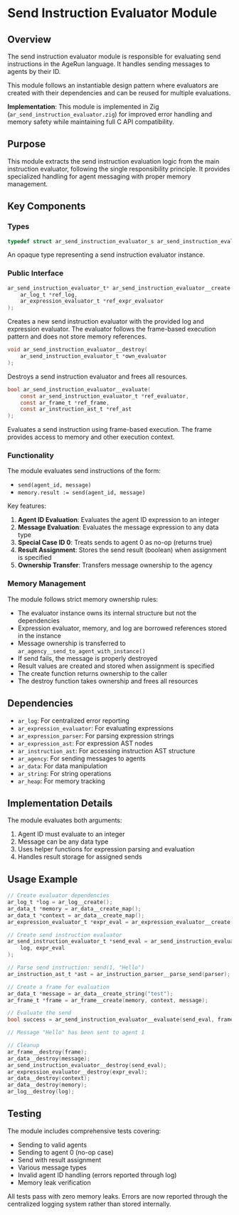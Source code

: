 # Send Instruction Evaluator Module

## Overview

The send instruction evaluator module is responsible for evaluating send instructions in the AgeRun language. It handles sending messages to agents by their ID.

This module follows an instantiable design pattern where evaluators are created with their dependencies and can be reused for multiple evaluations.

**Implementation**: This module is implemented in Zig (`ar_send_instruction_evaluator.zig`) for improved error handling and memory safety while maintaining full C API compatibility.

## Purpose

This module extracts the send instruction evaluation logic from the main instruction evaluator, following the single responsibility principle. It provides specialized handling for agent messaging with proper memory management.

## Key Components

### Types

```c
typedef struct ar_send_instruction_evaluator_s ar_send_instruction_evaluator_t;
```

An opaque type representing a send instruction evaluator instance.

### Public Interface

```c
ar_send_instruction_evaluator_t* ar_send_instruction_evaluator__create(
    ar_log_t *ref_log,
    ar_expression_evaluator_t *ref_expr_evaluator
);
```
Creates a new send instruction evaluator with the provided log and expression evaluator. The evaluator follows the frame-based execution pattern and does not store memory references.

```c
void ar_send_instruction_evaluator__destroy(
    ar_send_instruction_evaluator_t *own_evaluator
);
```
Destroys a send instruction evaluator and frees all resources.

```c
bool ar_send_instruction_evaluator__evaluate(
    const ar_send_instruction_evaluator_t *ref_evaluator,
    const ar_frame_t *ref_frame,
    const ar_instruction_ast_t *ref_ast
);
```
Evaluates a send instruction using frame-based execution. The frame provides access to memory and other execution context.


### Functionality

The module evaluates send instructions of the form:
- `send(agent_id, message)`
- `memory.result := send(agent_id, message)`

Key features:
1. **Agent ID Evaluation**: Evaluates the agent ID expression to an integer
2. **Message Evaluation**: Evaluates the message expression to any data type
3. **Special Case ID 0**: Treats sends to agent 0 as no-op (returns true)
4. **Result Assignment**: Stores the send result (boolean) when assignment is specified
5. **Ownership Transfer**: Transfers message ownership to the agency

### Memory Management

The module follows strict memory ownership rules:
- The evaluator instance owns its internal structure but not the dependencies
- Expression evaluator, memory, and log are borrowed references stored in the instance
- Message ownership is transferred to `ar_agency__send_to_agent_with_instance()`
- If send fails, the message is properly destroyed
- Result values are created and stored when assignment is specified
- The create function returns ownership to the caller
- The destroy function takes ownership and frees all resources

## Dependencies

- `ar_log`: For centralized error reporting
- `ar_expression_evaluator`: For evaluating expressions
- `ar_expression_parser`: For parsing expression strings
- `ar_expression_ast`: For expression AST nodes
- `ar_instruction_ast`: For accessing instruction AST structure
- `ar_agency`: For sending messages to agents
- `ar_data`: For data manipulation
- `ar_string`: For string operations
- `ar_heap`: For memory tracking

## Implementation Details

The module evaluates both arguments:
1. Agent ID must evaluate to an integer
2. Message can be any data type
3. Uses helper functions for expression parsing and evaluation
4. Handles result storage for assigned sends

## Usage Example

```c
// Create evaluator dependencies
ar_log_t *log = ar_log__create();
ar_data_t *memory = ar_data__create_map();
ar_data_t *context = ar_data__create_map();
ar_expression_evaluator_t *expr_eval = ar_expression_evaluator__create(log, memory, context);

// Create send instruction evaluator
ar_send_instruction_evaluator_t *send_eval = ar_send_instruction_evaluator__create(
    log, expr_eval
);

// Parse send instruction: send(1, "Hello")
ar_instruction_ast_t *ast = ar_instruction_parser__parse_send(parser);

// Create a frame for evaluation
ar_data_t *message = ar_data__create_string("test");
ar_frame_t *frame = ar_frame__create(memory, context, message);

// Evaluate the send
bool success = ar_send_instruction_evaluator__evaluate(send_eval, frame, ast);

// Message "Hello" has been sent to agent 1

// Cleanup
ar_frame__destroy(frame);
ar_data__destroy(message);
ar_send_instruction_evaluator__destroy(send_eval);
ar_expression_evaluator__destroy(expr_eval);
ar_data__destroy(context);
ar_data__destroy(memory);
ar_log__destroy(log);
```

## Testing

The module includes comprehensive tests covering:
- Sending to valid agents
- Sending to agent 0 (no-op case)
- Send with result assignment
- Various message types
- Invalid agent ID handling (errors reported through log)
- Memory leak verification

All tests pass with zero memory leaks. Errors are now reported through the centralized logging system rather than stored internally.